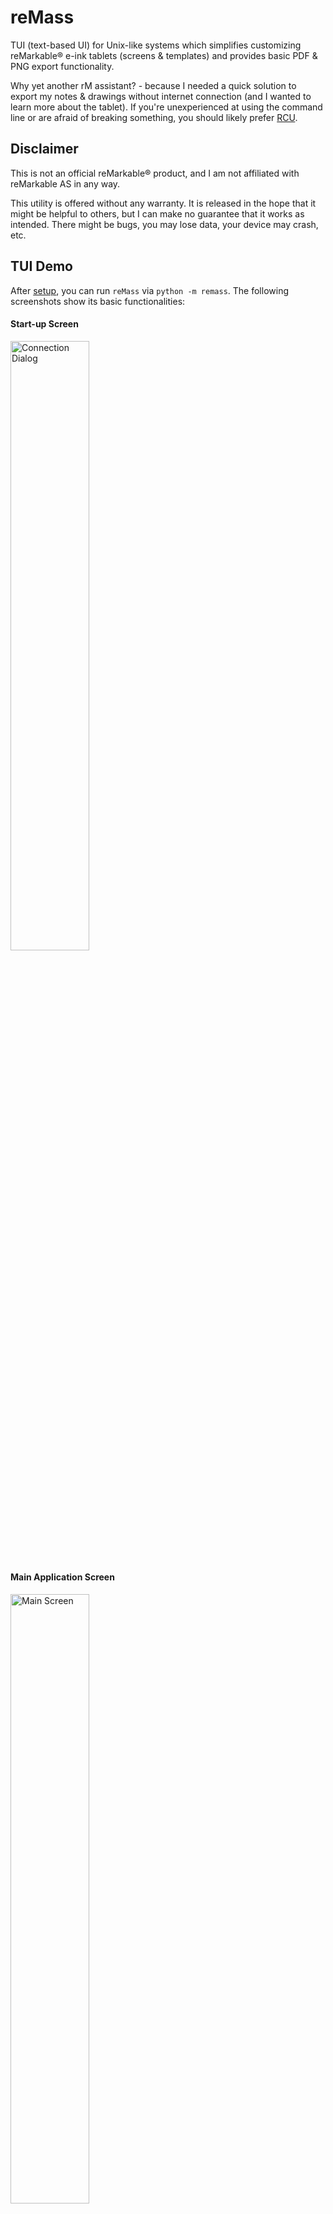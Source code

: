 # reMass
TUI (text-based UI) for Unix-like systems which simplifies customizing reMarkable&reg; e-ink tablets (screens &amp; templates) and provides basic PDF &amp; PNG export functionality.  

Why yet another rM assistant? - because I needed a quick solution to export my notes &amp; drawings without internet connection (and I wanted to learn more about the tablet).
If you're unexperienced at using the command line or are afraid of breaking something, you should likely prefer [RCU](http://www.davisr.me/projects/rcu/).

## Disclaimer
This is not an official reMarkable&reg; product, and I am not affiliated with reMarkable AS in any way.  

This utility is offered without any warranty.
It is released in the hope that it might be helpful to others, but I can make no guarantee that it works as intended.
There might be bugs, you may lose data, your device may crash, etc.

## TUI Demo
After [setup](#setup), you can run `reMass` via `python -m remass`. The following screenshots show its basic functionalities:
#### Start-up Screen
<img src="https://github.com/snototter/remass/blob/master/screenshots/startup.jpg?raw=true" alt="Connection Dialog" width="50%"/>

#### Main Application Screen
<img src="https://github.com/snototter/remass/blob/master/screenshots/main.jpg?raw=true" alt="Main Screen" width="50%"/>

#### PDF/PNG Export
<img src="https://github.com/snototter/remass/blob/master/screenshots/export.jpg?raw=true" alt="PDF/PNG Export" width="50%"/>

#### Template Up-/Download
<img src="https://github.com/snototter/remass/blob/master/screenshots/templates1.jpg?raw=true" alt="PDF/PNG Export" width="50%"/>

#### Template Removal
<img src="https://github.com/snototter/remass/blob/master/screenshots/templates2.jpg?raw=true" alt="PDF/PNG Export" width="50%"/>

#### Customizing Splash Screens
<img src="https://github.com/snototter/remass/blob/master/screenshots/screens.jpg?raw=true" alt="Screen Customization" width="50%"/>

#### Device Settings
<img src="https://github.com/snototter/remass/blob/master/screenshots/settings.jpg?raw=true" alt="Screen Customization" width="50%"/>


## Setup
#### System Prerequisites & Caveats:
* `reMass` requires `curses` and thus, should work on any Unix-like platform. It's been tested, however, only on Linux (Ubuntu 18.04 &amp; 20.04 LTS).
* `reMass` uses a [fork](https://github.com/snototter/rmrl) of [`rmrl`](https://github.com/rschroll/rmrl) to export PDFs. `rmrl` requires Python 3.7 or later.
  * On Ubuntu 20.04, Python 3.8 is the default version (at the time of writing).  
  * On Ubuntu 18.04, Python 3.6 is the default version, thus you have to install a newer version, e.g.  
    `sudo apt install python3.8 python3.8-venv`
* `reMass` uses [`pdf2image`](https://pypi.org/project/pdf2image/) for PNG export which requires [`poppler`](https://poppler.freedesktop.org/). On most Linux distributions, you just need to:  
  `sudo apt install poppler-utils`
* **Limitations:** Currently, `rmrl` doesn't support fine-grained textures for pencils and paintbrushes (all other pen styles render nicely).

#### Install reMass
* The easiest way is to install `reMass` directly from github into a `virtualenv`:
  ```bash
  # Set up & activate a virtual environment (requires python >= 3.7)
  python3 -m venv venv
  source venv/bin/activate

  # Update pip & setuptools
  python -m pip install -U pip setuptools


  # Install reMass
  python -m pip install git+https://github.com/snototter/remass.git
  # or
  python -m pip install https://github.com/snototter/remass/tarball/master


  # Now use it
  python -m remass
  ```
* Optionally, adjust and install the application launcher provided at `./standalone/remass.desktop`:
  ```bash
  # Verify .desktop file before installation:
  desktop-file-validate standalone/remass.desktop

  # Install for current user only:
  desktop-file-install standalone/remass.desktop --dir ~/.local/share/applications/
  ```

#### First Steps
* **Paths:** by default, `reMass` uses `$XDG_CONFIG_HOME/remass/` (standard Unix path, refer to the [XDG base directory specification](https://specifications.freedesktop.org/basedir-spec/latest/ar01s03.html) for more details) to store its configuration and `$XDG_DATA_HOME/remass` to store data.  
  You can change these paths via command line arguments, see the provided help:
  ```bash
  python -m remass -h
  ```
* **Configuration:** The starting screen offers all connection options. If you adjust these, you can save this configuration to disk (as TOML) to avoid re-configuration upon the next program start.  
  Available options:  
  ```toml
  [connection]
  # Default hostname/IP
  host = "10.11.99.1"

  # If connection to 'host' cannot be established, reMass tries the fallback:
  host_fallback = ""

  # If you have set up authentication via your private key, specify
  keyfile = "~/.ssh/my_private_key"

  # If keyfile is set, this password will be used to unlock the key. Otherwise,
  # reMass assumes it is the tablet's root password.
  password = "password"

  # SSH connection timeout in seconds
  timeout = 1
  ```
* **Templates:** Notebook templates can optionally be used as background when rendering PDFs from notebooks. You have to check first if you are allowed to copy them from your reMarkable device to your computer for personal use. If this is legal in your jurisdiction, you may `Download Templates From Tablet` within the template section of `reMass`.  
  To get started, you can also try [these custom templates](https://github.com/snototter/retweaks/tree/master/templates).
* **Screens:** For ease of use, copy your custom splash screens to `XDG_DATA_HOME/remass/screens`. Refer to the [reMarkableWiki](https://remarkablewiki.com/tips/splashscreens) on how to make your own.  
  To get started, you can also try [these custom screens](https://github.com/snototter/retweaks/tree/master/splash-screens).

#### Miscellaneous (Linux)
* To change the system-wide default applications to open PDF files/directories, you can use `xdg`:
  ```bash
  # Show known MIME associations
  cat ~/.config/mimeapps.list 

  # Change via xdg-mime, e.g. use 'nemo' as default file browser
  xdg-mime default nemo.desktop inode/directory
  ```

